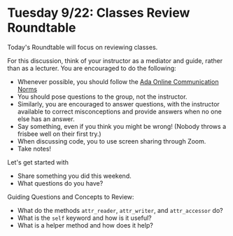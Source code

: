 # Tuesday 9/22: Classes Review Roundtable

Today's Roundtable will focus on reviewing classes. 

For this discussion, think of your instructor as a mediator and guide, rather than as a lecturer. You are encouraged to do the following:

* Whenever possible, you should follow the [Ada Online Communication Norms](https://learn-2.galvanize.com/cohorts/2036/blocks/882/content_files/00-welcome-to-ada/02-wk01-online-communication-norms.md)
* You should pose questions to the group, not the instructor.
* Similarly, you are encouraged to answer questions, with the instructor available to correct misconceptions and provide answers when no one else has an answer.
* Say something, even if you think you might be wrong! (Nobody throws a frisbee well on their first try.)
* When discussing code, you to use screen sharing through Zoom.
* Take notes!

Let's get started with
* Share something you did this weekend.
* What questions do you have?

Guiding Questions and Concepts to Review:
* What do the methods `attr_reader`, `attr_writer`, and `attr_accessor` do?
* What is the `self` keyword and how is it useful?
* What is a helper method and how does it help?

